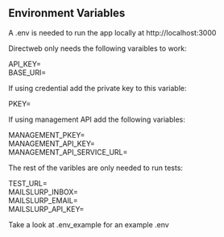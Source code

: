 ## Environment Variables

A .env is needed to run the app locally at http://localhost:3000

Directweb only needs the following varaibles to work:

API_KEY=
<br>BASE_URI=

If using credential add the private key to this variable:

PKEY=

If using management API add the following variables:

MANAGEMENT_PKEY=
<br>MANAGEMENT_API_KEY=
<br>MANAGEMENT_API_SERVICE_URL=

The rest of the varibles are only needed to run tests:

TEST_URL=
<br>MAILSLURP_INBOX=
<br>MAILSLURP_EMAIL=
<br>MAILSLURP_API_KEY=

Take a look at .env_example for an example .env
